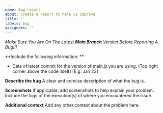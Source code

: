 ```yaml
---
name: Bug report
about: Create a report to help us improve
title: ''
labels: bug
assignees: ''
---
```


_Make Sure You Are On The Latest **Main Branch** Version Before Reporting A Bug!!!_

**Include the following information: **

-   Date of latest commit for the version of main.js you are using. (Top right corner above the code itself) [E.g. Jan 23]

**Describe the bug**
A clear and concise description of what the bug is.

**Screenshots**
If applicable, add screenshots to help explain your problem. Include the logs of the execution(s) of where you encountered the issue.

**Additional context**
Add any other context about the problem here.
